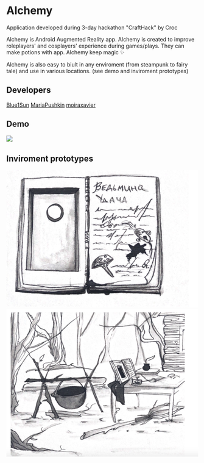 # Alchemy
Application developed during 3-day hackathon "CraftHack" by Croc

Alchemy is Android Augmented Reality app. Alchemy is created to improve roleplayers' and cosplayers' experience during games/plays. They can make potions with app. Alchemy keep magic ✨ 

Alchemy is also easy to biult in any enviroment (from steampunk to fairy tale) and use in various locations.
(see demo and inviroment prototypes)

## Developers
[Blue1Sun](https://github.com/Blue1Sun) 
[MariaPushkin](https://github.com/MariaPushkin) 
[moiraxavier](https://github.com/moiraxavier)

## Demo
![](alchemy.gif)

## Inviroment prototypes 
![](enviroment-1.png)
![](enviroment-2.png)

